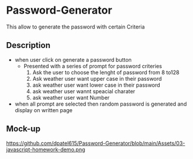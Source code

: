 # Password-Generator
This allow to generate the password with certain Criteria


## Description
* when user click on generate a password button
   * Presented with a series of prompt for password criteries
     1. Ask the user to choose the lenght of password from 8 to128
     2. Ask weather user want upper case in their password
     3. ask weather user want lower case in their password
     4. ask weather user wannt speacial charater 
     5. ask weather user want Number 
 * when all prompt are selected then random password is generated and display on written page


## Mock-up

https://github.com/dpatel615/Password-Generator/blob/main/Assets/03-javascript-homework-demo.png






